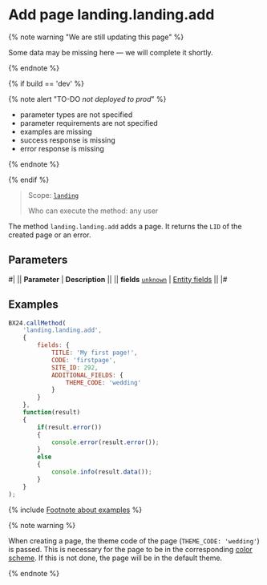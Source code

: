 # Add page landing.landing.add

{% note warning "We are still updating this page" %}

Some data may be missing here — we will complete it shortly.

{% endnote %}

{% if build == 'dev' %}

{% note alert "TO-DO _not deployed to prod_" %}

- parameter types are not specified
- parameter requirements are not specified
- examples are missing
- success response is missing
- error response is missing

{% endnote %}

{% endif %}

> Scope: [`landing`](../../../scopes/permissions.md)
>
> Who can execute the method: any user

The method `landing.landing.add` adds a page. It returns the `LID` of the created page or an error.

## Parameters

#|
|| **Parameter** | **Description** ||
|| **fields**
[`unknown`](../../../data-types.md) | [Entity fields](../index.md) ||
|#

## Examples

```js
BX24.callMethod(
    'landing.landing.add',
    {
        fields: {
            TITLE: 'My first page!',
            CODE: 'firstpage',
            SITE_ID: 292,
            ADDITIONAL_FIELDS: {
                THEME_CODE: 'wedding'
            }
        }
    },
    function(result)
    {
        if(result.error())
        {
            console.error(result.error());
        }
        else
        {
            console.info(result.data());
        }
    }
);
```

{% include [Footnote about examples](../../../../_includes/examples.md) %}

{% note warning %}

When creating a page, the theme code of the page (`THEME_CODE: 'wedding'`) is passed. This is necessary for the page to be in the corresponding [color scheme](../color-themes.md). If this is not done, the page will be in the default theme.

{% endnote %}